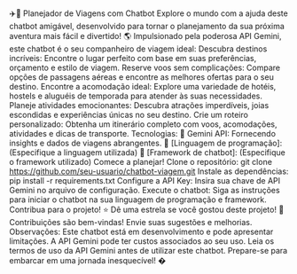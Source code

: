 ✈️🤖 Planejador de Viagens com Chatbot
Explore o mundo com a ajuda deste chatbot amigável, desenvolvido para tornar o planejamento da sua próxima aventura mais fácil e divertido! 🌎
Impulsionado pela poderosa API Gemini, este chatbot é o seu companheiro de viagem ideal:
Descubra destinos incríveis: Encontre o lugar perfeito com base em suas preferências, orçamento e estilo de viagem.
Reserve voos sem complicações: Compare opções de passagens aéreas e encontre as melhores ofertas para o seu destino.
Encontre a acomodação ideal: Explore uma variedade de hotéis, hostels e aluguéis de temporada para atender às suas necessidades.
Planeje atividades emocionantes: Descubra atrações imperdíveis, joias escondidas e experiências únicas no seu destino.
Crie um roteiro personalizado: Obtenha um itinerário completo com voos, acomodações, atividades e dicas de transporte.
Tecnologias:
🧠 Gemini API: Fornecendo insights e dados de viagens abrangentes.
🐍 [Linguagem de programação]: (Especifique a linguagem utilizada)
🤖 [Framework de chatbot]: (Especifique o framework utilizado)
Comece a planejar!
Clone o repositório: git clone https://github.com/seu-usuario/chatbot-viagem.git
Instale as dependências: pip install -r requirements.txt
Configure a API Key: Insira sua chave de API Gemini no arquivo de configuração.
Execute o chatbot: Siga as instruções para iniciar o chatbot na sua linguagem de programação e framework.
Contribua para o projeto!
⭐ Dê uma estrela se você gostou deste projeto!
🤝 Contribuições são bem-vindas! Envie suas sugestões e melhorias.
Observações:
Este chatbot está em desenvolvimento e pode apresentar limitações.
A API Gemini pode ter custos associados ao seu uso.
Leia os termos de uso da API Gemini antes de utilizar este chatbot.
Prepare-se para embarcar em uma jornada inesquecível! �
